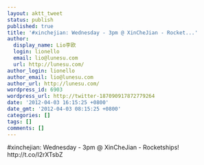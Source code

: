```yaml
---
layout: aktt_tweet
status: publish
published: true
title: '#xinchejian: Wednesday - 3pm @ XinCheJian - Rocket...'
author:
  display_name: Lio李欧
  login: lionello
  email: lio@lunesu.com
  url: http://lunesu.com/
author_login: lionello
author_email: lio@lunesu.com
author_url: http://lunesu.com/
wordpress_id: 6903
wordpress_url: http://twitter-187090917872779264
date: '2012-04-03 16:15:25 +0800'
date_gmt: '2012-04-03 08:15:25 +0800'
categories: []
tags: []
comments: []
---
```

<p>#xinchejian: Wednesday - 3pm @ XinCheJian - Rocketships! http:&#47;&#47;t.co&#47;I2rXTsbZ</p>
